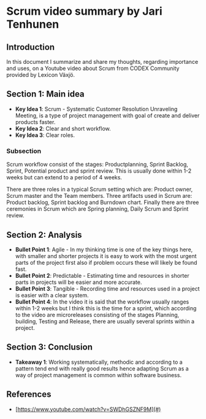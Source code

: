# Scrum video summary by Jari Tenhunen

## Introduction

In this document I summarize and share my thoughts, regarding importance and uses, on a Youtube video about Scrum from CODEX Community provided by Lexicon Växjö.

## Section 1: Main idea

- **Key Idea 1**: Scrum - Systematic Customer Resolution Unraveling Meeting, is a type of project management with goal of create and deliver products faster.
- **Key Idea 2**: Clear and short workflow.
- **Key Idea 3**: Clear roles.

### Subsection

Scrum workflow consist of the stages: Productplanning, Sprint Backlog, Sprint, Potential product and sprint review. This is usually done within 1-2 weeks but can extend to a period of 4 weeks. 

There are three roles in a typical Scrum setting which are: Product owner, Scrum master and the Team members.
Three artifacts used in Scrum are: Product backlog, Sprint backlog and Burndown chart.
Finally there are three ceremonies in Scrum which are Spring planning, Daily Scrum and Sprint review.



## Section 2: Analysis


- **Bullet Point 1**: Agile - In my thinking time is one of the key things here, with smaller and shorter projects it is easy to work with the most urgent parts of the project first also if problem occurs these will likely be found fast.
- **Bullet Point 2**: Predictable - Estimating time and resources in shorter parts in projects will be easier and more accurate.
- **Bullet Point 3**: Tangible - Recording time and resources used in a project is easier with a clear system.
- **Bullet Point 4**: In the video it is said that the workflow usually ranges within 1-2 weeks but I think this is the time for a sprint, which according to the video are microreleases consisting of the stages Planning, building, Testing and Release, there are usually several sprints within a project.


## Section 3: Conclusion


- **Takeaway 1**: Working systematically, methodic and according to a pattern tend end with really good results hence adapting Scrum as a way of project management is common within software business. 


## References

- [https://www.youtube.com/watch?v=SWDhGSZNF9M](#)



